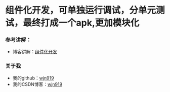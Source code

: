 # 组件化开发，可单独运行调试，分单元测试，最终打成一个apk,更加模块化

### 参考讲解：
   - 博客讲解：[组件化开发](http://blog.csdn.net/wjn_yes/article/details/78285278)

### 关于我

   - 我的github：[wjn919](https://github.com/wjn919)
   - 我的CSDN博客：[wjn919](http://blog.csdn.net/wjn_yes)
